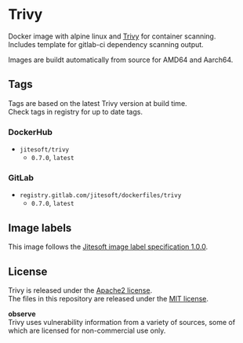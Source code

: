 # Trivy

Docker image with alpine linux and [Trivy](https://github.com/aquasecurity/trivy) for container scanning.  
Includes template for gitlab-ci dependency scanning output.

Images are buildt automatically from source for AMD64 and Aarch64.

## Tags

Tags are based on the latest Trivy version at build time.    
Check tags in registry for up to date tags.

### DockerHub

* `jitesoft/trivy`
    * `0.7.0`, `latest`

### GitLab

* `registry.gitlab.com/jitesoft/dockerfiles/trivy`
    * `0.7.0`, `latest`

## Image labels

This image follows the [Jitesoft image label specification 1.0.0](https://gitlab.com/snippets/1866155).

## License

Trivy is released under the [Apache2 license](https://www.php.net/license/index.php).  
The files in this repository are released under the [MIT license](https://gitlab.com/jitesoft/dockerfiles/trivy/blob/master/LICENSE).

**observe**  
Trivy uses vulnerability information from a variety of sources, some of which are licensed for non-commercial use only.  
 
